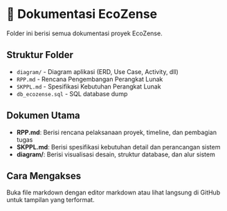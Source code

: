 # 📑 Dokumentasi EcoZense

Folder ini berisi semua dokumentasi proyek EcoZense.

## Struktur Folder

- `diagram/` - Diagram aplikasi (ERD, Use Case, Activity, dll)
- `RPP.md` - Rencana Pengembangan Perangkat Lunak
- `SKPPL.md` - Spesifikasi Kebutuhan Perangkat Lunak
- `db_ecozense.sql` - SQL database dump

## Dokumen Utama

- **RPP.md**: Berisi rencana pelaksanaan proyek, timeline, dan pembagian tugas
- **SKPPL.md**: Berisi spesifikasi kebutuhan detail dan perancangan sistem
- **diagram/**: Berisi visualisasi desain, struktur database, dan alur sistem

## Cara Mengakses

Buka file markdown dengan editor markdown atau lihat langsung di GitHub untuk tampilan yang terformat. 